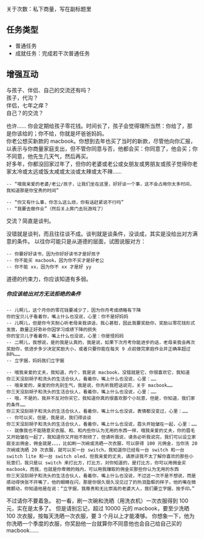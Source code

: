 关于次数：私下商量，写在副标题里

## 任务类型
+ 普通任务
+ 成就任务：完成若干次普通任务

## 增强互动
与孩子、伴侣、自己的交流还有吗？  
孩子，代沟？  
伴侣，七年之痒？  
自己？的交流？  

也许……
你会定期给孩子零花钱。时间长了，孩子会觉得理所当然：你给了，那是你该给的；你不给，你就是坏爸爸妈妈。  
你老公想买新款的 macbook。你想到去年也买了当时的新款，尽管他向你汇报，以表示与你商量家庭支出，但不管你同意与否，他都会买：你同意了，他会买；你不同意，他先生几天气，然后再买。  
好多年，你都没回家过年了，但你的老婆或老公或女朋友或男朋友或孩子觉得你老家太冷或太远或饭太咸或太淡或太辣或太不辣……

```
-- “哦我亲爱的老婆/老公/孩子，让我们坐在这里，好好谈一个事，这不会占用你太多时间，我知道那是你宝贵的时间”

-- “你又有什么事，你怎么这么烦，你有话赶紧说不行吗”
-- “我要去做作业”（然后关上房门去玩游戏了）
```

交流？简直是谈判。

没错就是谈判，而且往往谈不成。谈判就是谈条件，没谈成，其实是没给出对方满意的条件。
以往你可能只是从道德的层面，试图说服对方：

```
-- 你要好好读书，因为你好好读书才是好孩子
-- 你不能买 macbook，因为你不买才是好老公
-- 你不能 xx，因为你不 xx 才是好 yy
```

道德的约束力，你应该知道有多弱。

##### 你应该给出对方无法拒绝的条件
```
-- 儿啊儿，这个月你的零花钱要减少了，因为你月考成绩略有下降
你的宝贝儿子看着你，嘴上什么也没说，心里：你不是好妈妈
-- 儿啊儿，但是你今天耐心听老母亲我讲话，我心甚慰，因此我要奖励你，奖励以零花钱形式发放，数量正好弥补你因学习成绩下降的损失
你的宝贝儿子看着你，嘴上什么也没说，心里：你是怪妈妈
-- 二啊儿，我想说，是的我是认真的，我是说，如果下次月考你能进步的话，老母亲我会再次奖励你，依进步多少决定奖励大小，或者只要你能在每天 9 点前做完家庭作业并正确率超过 88%……
-- 立字据，妈妈我们立字据
```

```
-- 哦我亲爱的丈夫，我知道，内个，我是说 macbook，没错就是它，你很喜欢它，我知道
你三天没刮胡子和洗头的生活合伙人，看着你，嘴上什么也没说，心里：……
-- 哦亲爱的，亲爱的你先别生气，我是说，你先听我把话说完，关于 macbook……
你三天没刮胡子和洗头的生活合伙人，看着你，嘴上什么也没说，心里：……
-- 哦，不是的，我并不反对你买它，我知道你真的很喜欢那个小玩意，但是，你知道，我们家的条件……
你三天没刮胡子和洗头的生活合伙人，看着你，嘴上什么也没说，表情都没变过，心里：……
-- 你可以买，但是，我是说，我们得谈谈
你三天没刮胡子和洗头的生活合伙人，看着你，嘴上什么也没说，眉头开始皱在一起，心里：……
-- 就像我也不能随意买衣服、和、和内些你认为无用的东西一样，哦我亲爱的丈夫，你的眉毛又开始皱在一起了，我知道你又开始不耐烦了，但请听我说，请务必听我说完，我们可以设立家庭支出佣金，佣金就是，，，，比如刷一次碗或洗晒一次衣服，可以获得 100 元佣金，当你洗 20 次碗或洗晒 20 次衣服，就可以买一台 switch，我知道你已经有一台 switch 和一台 switch lite 和一台 switch oled，但我亲爱的丈夫，请原谅我不太了解你喜欢的那些小玩意们，我只是以 switch 来打比方，打比方，对你知道的，是打比方，你可以用佣金买 macbook，而我，也就是你卑微的贱内，可以用我赚取的佣金买那些你认为无用的东西
你三天没刮胡子和洗头的生活合伙人，看着你，嘴上什么也没说，不过这一次不是不想说，而是感动得快张不开嘴了，他的眼睛在闪，那是你很久很久没见过了的热泪盈眶的样子，他的嘴在微微颤动，你知道他是在说：“立字据，我尊贵和无比崇高的老婆大人，我们要立字据，按手印。”
```

不过请你不要着急。
初一看，刷一次碗和洗晒（用洗衣机）一次衣服得到 100 元，实在是太多了。
但是请别忘记，超过 10000 元的 macbook，要至少洗晒 100 次衣服，按每天洗晒一次衣服，要 3 个月以上才能凑够。
你想象一下，他为你洗晒一个季度的衣服，你奖励他一台就算你不同意他也会自己给自己买的 macbook……
